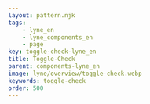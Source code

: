 ```yaml
---
layout: pattern.njk
tags: 
    - lyne_en
    - lyne_components_en
    - page
key: toggle-check-lyne_en
title: Toggle-Check
parent: components-lyne_en
image: lyne/overview/toggle-check.webp
keywords: toggle-check
order: 500
---
```

